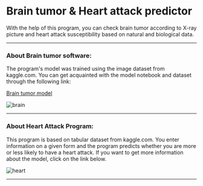# Brain tumor & Heart attack predictor

With the help of this program, you can check brain tumor according to X-ray picture 
and heart attack susceptibility based on natural and biological data.

---
### About Brain tumor software:
The program's model was trained using the image dataset from kaggle.com.
You can get acquainted with the model notebook and dataset through the following link:
    
[Brain tumor model](https://www.kaggle.com/code/holmonalp/brain-tumor)

![brain](https://media.istockphoto.com/id/171263511/photo/brain-x-ray.jpg?s=612x612&w=0&k=20&c=nSBx0KQBqWHFSE11fR2QankeeORh6JQfpOclbIYSaMQ=)
___
### About Heart Attack Program:
This program is based on tabular dataset from kaggle.com. 
You enter information on a given form and the program predicts 
whether you are more or less likely to have a heart attack.
If you want to get more information about the model, click on the link below.


![heart](https://marvel-b1-cdn.bc0a.com/f00000000229348/www.silversneakers.com/wp-content/uploads/2018/09/SSBlog_HeartAttack_700x525.jpg)

***